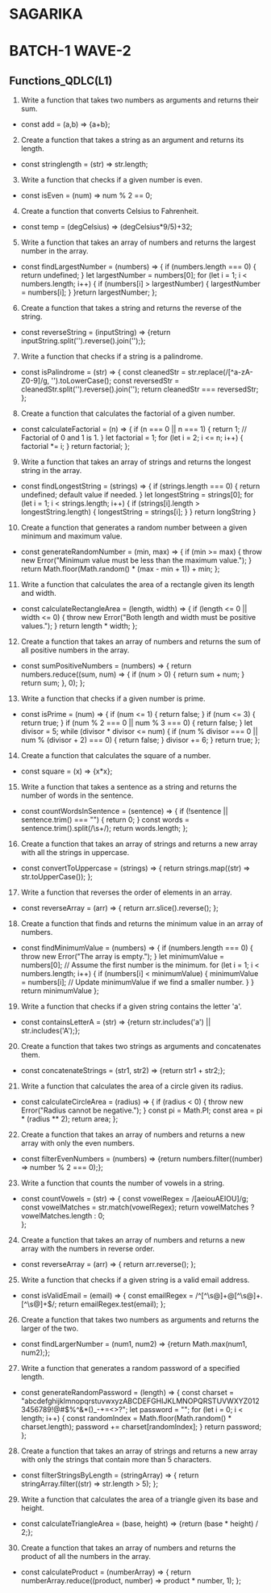 # SAGARIKA
# BATCH-1 WAVE-2
## Functions_QDLC(L1) 

1. Write a function that takes two numbers as arguments and returns their sum.
  - const add = (a,b) => {a+b};

2. Create a function that takes a string as an argument and returns its length.
  - const stringlength = (str) => str.length;

3. Write a function that checks if a given number is even.
  - const isEven = (num) => num % 2 == 0;

4. Create a function that converts Celsius to Fahrenheit.
  - const temp = (degCelsius) => (degCelsius*9/5)+32;

5. Write a function that takes an array of numbers and returns the largest number in the array.
  - const findLargestNumber = (numbers) => {
    if (numbers.length === 0) {
      return undefined; 
    }
    let largestNumber = numbers[0]; 
    for (let i = 1; i < numbers.length; i++) {
      if (numbers[i] > largestNumber) {
        largestNumber = numbers[i]; 
      }
    }return largestNumber;
    };

6. Create a function that takes a string and returns the reverse of the string.
  - const reverseString = (inputString) => {return inputString.split('').reverse().join('');};

7. Write a function that checks if a string is a palindrome.
  - const isPalindrome = (str) => {
      const cleanedStr = str.replace(/[^a-zA-Z0-9]/g, '').toLowerCase();
      const reversedStr = cleanedStr.split('').reverse().join('');
      return cleanedStr === reversedStr;
    };

8. Create a function that calculates the factorial of a given number.
  - const calculateFactorial = (n) => {
      if (n === 0 || n === 1) {
        return 1; // Factorial of 0 and 1 is 1.
      }
      let factorial = 1;
      for (let i = 2; i <= n; i++) {
        factorial *= i;
      }
      return factorial;
    };

9. Write a function that takes an array of strings and returns the longest string in the array.
  - const findLongestString = (strings) => {
      if (strings.length === 0) {
        return undefined; 
        default value if needed.
      }
      let longestString = strings[0];
      for (let i = 1; i < strings.length; i++) {
        if (strings[i].length > longestString.length) {
          longestString = strings[i]; 
        }
      } return longString
    }


10. Create a function that generates a random number between a given minimum and maximum value.
  - const generateRandomNumber = (min, max) => {
      if (min >= max) {
        throw new Error("Minimum value must be less than the maximum value.");
      }
      return Math.floor(Math.random() * (max - min + 1)) + min;
    };

11. Write a function that calculates the area of a rectangle given its length and width.
  - const calculateRectangleArea = (length, width) => {
      if (length <= 0 || width <= 0) {
        throw new Error("Both length and width must be positive values.");
      }
      return length * width;
    };

12. Create a function that takes an array of numbers and returns the sum of all positive numbers in the array.
  - const sumPositiveNumbers = (numbers) => {
      return numbers.reduce((sum, num) => {
        if (num > 0) {
          return sum + num;
        }
        return sum;
     }, 0);
    };

13. Write a function that checks if a given number is prime.
  - const isPrime = (num) => {
      if (num <= 1) {
        return false; 
      }
      if (num <= 3) {
        return true; 
      }
      if (num % 2 === 0 || num % 3 === 0) {
        return false; 
      }
      let divisor = 5;
      while (divisor * divisor <= num) {
        if (num % divisor === 0 || num % (divisor + 2) === 0) {
          return false; 
        }
        divisor += 6; 
      }
      return true; 
    };

14. Create a function that calculates the square of a number.
  - const square = (x) => {x*x};

15. Write a function that takes a sentence as a string and returns the number of words in the sentence.
  - const countWordsInSentence = (sentence) => {
      if (!sentence || sentence.trim() === "") {
        return 0; 
      }
      const words = sentence.trim().split(/\s+/);
      return words.length;
    };

16. Create a function that takes an array of strings and returns a new array with all the strings in uppercase.
  - const convertToUppercase = (strings) => {
      return strings.map((str) => str.toUpperCase());
    };

17. Write a function that reverses the order of elements in an array.
  - const reverseArray = (arr) => {
      return arr.slice().reverse();
    };

18. Create a function that finds and returns the minimum value in an array of numbers.
  - const findMinimumValue = (numbers) => {
      if (numbers.length === 0) {
        throw new Error("The array is empty."); 
      }
      let minimumValue = numbers[0]; // Assume the first number is the minimum.
      for (let i = 1; i < numbers.length; i++) {
        if (numbers[i] < minimumValue) {
          minimumValue = numbers[i]; // Update minimumValue if we find a smaller number.
        }
      } return minimumValue 
    };

19. Write a function that checks if a given string contains the letter 'a'.
  - const containsLetterA = (str) => {return str.includes('a') || str.includes('A');};

20. Create a function that takes two strings as arguments and concatenates them.
  - const concatenateStrings = (str1, str2) => {return str1 + str2;};

21. Write a function that calculates the area of a circle given its radius.
  - const calculateCircleArea = (radius) => {
      if (radius < 0) {
        throw new Error("Radius cannot be negative.");
      }
      const pi = Math.PI;
      const area = pi * (radius ** 2);
      return area;
    };

22. Create a function that takes an array of numbers and returns a new array with only the even numbers.
  - const filterEvenNumbers = (numbers) => {return numbers.filter((number) => number % 2 === 0);};

23. Write a function that counts the number of vowels in a string.
  - const countVowels = (str) => {
      const vowelRegex = /[aeiouAEIOU]/g;
      const vowelMatches = str.match(vowelRegex);
      return vowelMatches ? vowelMatches.length : 0;   
    };

24. Create a function that takes an array of numbers and returns a new array with the numbers in reverse order.
  - const reverseArray = (arr) => { return arr.reverse(); };

25. Write a function that checks if a given string is a valid email address.
  - const isValidEmail = (email) => {
      const emailRegex = /^[^\s@]+@[^\s@]+\.[^\s@]+$/;
      return emailRegex.test(email);
    };

26. Create a function that takes two numbers as arguments and returns the larger of the two.
  - const findLargerNumber = (num1, num2) => {return Math.max(num1, num2);};

27. Write a function that generates a random password of a specified length.
  - const generateRandomPassword = (length) => {
      const charset = "abcdefghijklmnopqrstuvwxyzABCDEFGHIJKLMNOPQRSTUVWXYZ0123456789!@#$%^&*()_-+=<>?";
      let password = "";
      for (let i = 0; i < length; i++) {
        const randomIndex = Math.floor(Math.random() * charset.length);
        password += charset[randomIndex];
      }
      return password;
    };

28. Create a function that takes an array of strings and returns a new array with only the strings that contain more than 5 characters.
  - const filterStringsByLength = (stringArray) => {
      return stringArray.filter((str) => str.length > 5);
    };

29. Write a function that calculates the area of a triangle given its base and height.
  - const calculateTriangleArea = (base, height) => {return (base * height) / 2;};

30. Create a function that takes an array of numbers and returns the product of all the numbers in the array.
  - const calculateProduct = (numberArray) => {
      return numberArray.reduce((product, number) => product * number, 1);
    };
